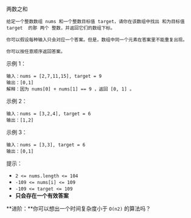 两数之和

	给定一个整数数组 nums 和一个整数目标值 target，请你在该数组中找出 和为目标值 target  的那 两个 整数，并返回它们的数组下标。
	
	你可以假设每种输入只会对应一个答案。但是，数组中同一个元素在答案里不能重复出现。
	
	你可以按任意顺序返回答案。


示例 1：

	输入：nums = [2,7,11,15], target = 9
	输出：[0,1]
	解释：因为 nums[0] + nums[1] == 9 ，返回 [0, 1] 。
示例 2：

	输入：nums = [3,2,4], target = 6
	输出：[1,2]
示例 3：

	输入：nums = [3,3], target = 6
	输出：[0,1]


提示：

- `2 <= nums.length <= 104`
- `-109 <= nums[i] <= 109`
- `-109 <= target <= 109`
- **只会存在一个有效答案**

**进阶：**你可以想出一个时间复杂度小于 `O(n2)` 的算法吗？